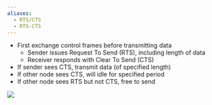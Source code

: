 ```yaml
---
aliases:
  - RTS/CTS
  - RTS-CTS
---
```

- First exchange control frames before transmitting data
	- Sender issues Request To Send (RTS), including length of data
	- Receiver responds with Clear To Send (CTS)
- If sender sees CTS, transmit data (of specified length)
- If other node sees CTS, will idle for specified period
- If other node sees RTS but not CTS, free to send

![](OSI%20layers/Link%20layer/virtual-carrier-sensing.png)

